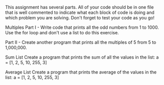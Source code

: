 This assignment has several parts. All of your code should be in one file that is well commented to indicate what each block of code is doing and which problem you are solving. Don't forget to test your code as you go!

Multiples
Part I - Write code that prints all the odd numbers from 1 to 1000. Use the for loop and don't use a list to do this exercise.

Part II - Create another program that prints all the multiples of 5 from 5 to 1,000,000.

Sum List
Create a program that prints the sum of all the values in the list: a = [1, 2, 5, 10, 255, 3]

Average List
Create a program that prints the average of the values in the list: a = [1, 2, 5, 10, 255, 3]